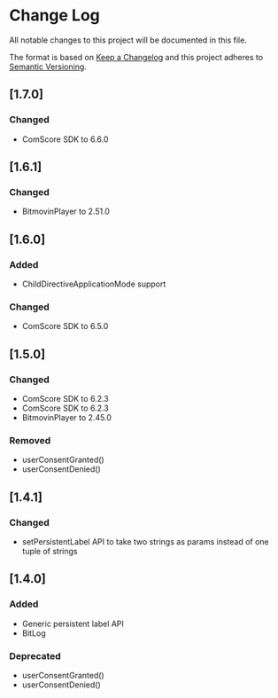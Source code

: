 # Change Log
All notable changes to this project will be documented in this file.

The format is based on [Keep a Changelog](http://keepachangelog.com/)
and this project adheres to [Semantic Versioning](http://semver.org/).

## [1.7.0]

### Changed
- ComScore SDK to 6.6.0

## [1.6.1]

### Changed
- BitmovinPlayer to 2.51.0

## [1.6.0]

### Added
-  ChildDirectiveApplicationMode support

### Changed
- ComScore SDK to 6.5.0

## [1.5.0]

### Changed
- ComScore SDK to 6.2.3
- ComScore SDK to 6.2.3
- BitmovinPlayer to 2.45.0

### Removed
- userConsentGranted()
- userConsentDenied()

## [1.4.1]

### Changed
- setPersistentLabel API to take two strings as params instead of one tuple of strings

## [1.4.0]

### Added
- Generic persistent label API
- BitLog

### Deprecated
- userConsentGranted()
- userConsentDenied()
